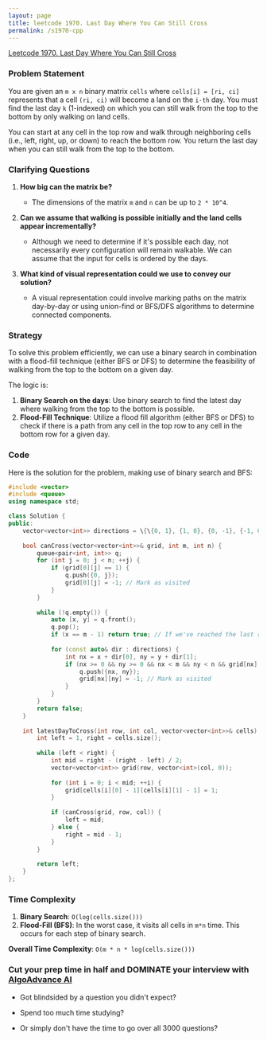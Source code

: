 ```yaml
---
layout: page
title: leetcode 1970. Last Day Where You Can Still Cross
permalink: /s1970-cpp
---
```

[Leetcode 1970. Last Day Where You Can Still Cross](https://algoadvance.github.io/algoadvance/l1970)
### Problem Statement

You are given an `m x n` binary matrix `cells` where `cells[i] = [ri, ci]` represents that a cell `(ri, ci)` will become a land on the `i-th` day. You must find the last day `k` (1-indexed) on which you can still walk from the top to the bottom by only walking on land cells.

You can start at any cell in the top row and walk through neighboring cells (i.e., left, right, up, or down) to reach the bottom row. You return the last day when you can still walk from the top to the bottom.

### Clarifying Questions

1. **How big can the matrix be?**
   - The dimensions of the matrix `m` and `n` can be up to `2 * 10^4`.
   
2. **Can we assume that walking is possible initially and the land cells appear incrementally?**
   - Although we need to determine if it's possible each day, not necessarily every configuration will remain walkable. We can assume that the input for cells is ordered by the days.

3. **What kind of visual representation could we use to convey our solution?**
   - A visual representation could involve marking paths on the matrix day-by-day or using union-find or BFS/DFS algorithms to determine connected components.

### Strategy

To solve this problem efficiently, we can use a binary search in combination with a flood-fill technique (either BFS or DFS) to determine the feasibility of walking from the top to the bottom on a given day. 

The logic is:

1. **Binary Search on the days**: Use binary search to find the latest day where walking from the top to the bottom is possible.
2. **Flood-Fill Technique**: Utilize a flood fill algorithm (either BFS or DFS) to check if there is a path from any cell in the top row to any cell in the bottom row for a given day.

### Code

Here is the solution for the problem, making use of binary search and BFS:

```cpp
#include <vector>
#include <queue>
using namespace std;

class Solution {
public:
    vector<vector<int>> directions = \{\{0, 1}, {1, 0}, {0, -1}, {-1, 0}};
    
    bool canCross(vector<vector<int>>& grid, int m, int n) {
        queue<pair<int, int>> q;
        for (int j = 0; j < n; ++j) {
            if (grid[0][j] == 1) {
                q.push({0, j});
                grid[0][j] = -1; // Mark as visited
            }
        }
        
        while (!q.empty()) {
            auto [x, y] = q.front();
            q.pop();
            if (x == m - 1) return true; // If we've reached the last row
            
            for (const auto& dir : directions) {
                int nx = x + dir[0], ny = y + dir[1];
                if (nx >= 0 && ny >= 0 && nx < m && ny < n && grid[nx][ny] == 1) {
                    q.push({nx, ny});
                    grid[nx][ny] = -1; // Mark as visited
                }
            }
        }
        return false;
    }
    
    int latestDayToCross(int row, int col, vector<vector<int>>& cells) {
        int left = 1, right = cells.size();
        
        while (left < right) {
            int mid = right - (right - left) / 2;
            vector<vector<int>> grid(row, vector<int>(col, 0));
            
            for (int i = 0; i < mid; ++i) {
                grid[cells[i][0] - 1][cells[i][1] - 1] = 1;
            }
            
            if (canCross(grid, row, col)) {
                left = mid;
            } else {
                right = mid - 1;
            }
        }
        
        return left;
    }
};
```

### Time Complexity

1. **Binary Search**: `O(log(cells.size()))`
2. **Flood-Fill (BFS)**: In the worst case, it visits all cells in `m*n` time. This occurs for each step of binary search.

**Overall Time Complexity**: `O(m * n * log(cells.size()))`


### Cut your prep time in half and DOMINATE your interview with [AlgoAdvance AI](https://algoAdvance.com)

- Got blindsided by a question you didn't expect?

- Spend too much time studying?

- Or simply don't have the time to go over all 3000 questions?

